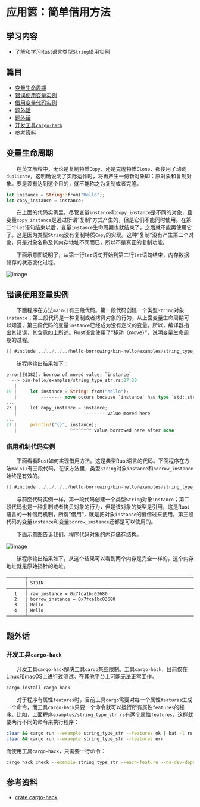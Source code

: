 # 应用篋：简单借用方法

## 学习内容
- 了解和学习Rust语言类型`String`借用实例

## 篇目

- [变量生命周期](#变量生命周期)
- [错误使用变量实例](#错误使用变量实例)
- [借用变量代码实例](#借用变量代码实例)
- [题外话](#题外话)
- [题外话](#题外话)
- [开发工具`cargo-hack`](#开发工具cargo-hack)
- [参考资料](#参考资料)

## 变量生命周期

　　在英文解释中，无论是复制特质`Copy`，还是克隆特质`Clone`，都使用了动词`duplicate`，这明确说明了实际运作时，将再产生一份新对象即：原对象和复制对象。要是没有达到这个目的，就不能称之为复制或者克隆。

```rust
let instance = String::from("Hello");
let copy_instance = instance;
```

　　在上面的代码实例里，尽管变量`instance`和`copy_instance`是不同的对象，且变量`copy_instance`是通过所谓”复制“方式产生的，但是它们不能同时使用。在第二个`let`语句结束以后，变量`instance`生命周期也就结束了，之后就不能再使用它了。这是因为类型`String`没有复制特质`Copy`的实现。这种”复制“没有产生第二个对象，只是对象名称及其内存地址不同而已，所以不是真正的复制功能。

　　下面示意图说明了，从第一行`let`语句开始到第二行`let`语句结束，内存数据储存的状态变化过程。

![image](../../hello-borrowing/images/hello_borrowing-10_simple.png)

## 错误使用变量实例

　　下面程序在方法`main()`有三段代码。第一段代码创建一个类型`String`对象`instance`；第二段代码是一种复制或者拷贝对象的行为，从上面变量生命周期可以知道，第三段代码的变量`instance`已经成为没有定义的变量。所以，编译器指出其错误，其含意如上所述。Rust语言使用了“移动（move）”，说明变量生命周期的过程。

```rust
{{ #include ../../../../hello-borrowing/bin-hello/examples/string_type_str.rs:feature-err }}
```

　　该程序输出结果如下：

```rust
error[E0382]: borrow of moved value: `instance`
  --> bin-hello/examples/string_type_str.rs:27:20
   |
19 |     let instance = String::from("hello");
   |         -------- move occurs because `instance` has type `std::string::String`, which does not implement the `Copy` trait
...
23 |     let copy_instance = instance;
   |                         -------- value moved here
...
27 |     println!("{}", instance);
   |                    ^^^^^^^^ value borrowed here after move
```

### 借用机制代码实例

　　下面看看Rust如何实现借用方法。这是典型Rust语言的代码。下面程序在方法`main()`有三段代码。在该方法里，类型`String`对象`instance`和`borrow_instance`始终是有效的。

```rust
{{ #include ../../../../hello-borrowing/bin-hello/examples/string_type_str.rs:feature-ok }}
```

　　与前面代码实例一样，第一段代码创建一个类型`String`对象`instance`；第二段代码也是一种复制或者拷贝对象的行为，但是该对象的类型是引用，这是Rust语言的一种借用机制，所谓”借用“，就是把对象`instance`的值借过来使用。第三段代码的变量`instance`和变量`borrow_instance`还都是可以使用的。

　　下面示意图告诉我们，程序代码对象的内存储存结构。

![image](../../hello-borrowing/images/hello_borrowing-11_simple.png)

　　该程序输出结果如下，从这个结果可以看到两个内存是完全一样的，这个内存地址就是原始指针的地址。

```bash
───────┬────────────────────────────────────────────────────────────────────
       │ STDIN
───────┼────────────────────────────────────────────────────────────────────
   1   │ raw_instance = 0x7fca1bc03680
   2   │ borrow_instance = 0x7fca1bc03680
   3   │ Hello
   4   │ Hello
───────┴────────────────────────────────────────────────────────────────────
```

## 题外话

### 开发工具`cargo-hack`

　　开发工具`cargo-hack`解决工具`cargo`某些限制。工具`cargo-hack`，目前仅在Linux和macOS上进行过测试。在其他平台上可能无法正常工作。

```bash
cargo install cargo-hack
```

　　对于程序有属性`features`时，目前工具`cargo`需要对每一个属性`features`生成一个命令，而工具`cargo-hack`只要一个命令就可以运行所有属性`features`的程序。比如，上面程序`examples/string_type_str.rs`有两个属性`features`，这样就要两行不同的命令来执行程序：

```bash
clear && cargo run --example string_type_str --features ok | bat -l rs
clear && cargo run --example string_type_str --features err
```

而使用工具`cargo-hack`，只需要一行命令：

```bash
cargo hack check --example string_type_str --each-feature --no-dev-deps
```

## 参考资料
- [crate cargo-hack](https://crates.io/crates/cargo-hack)